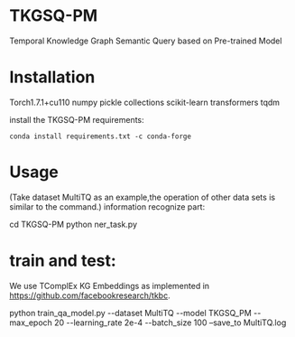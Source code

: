 # TKGSQ-PM

Temporal Knowledge Graph Semantic Query based on Pre-trained Model

# Installation

Torch1.7.1+cu110
numpy
pickle
collections
scikit-learn
transformers
tqdm

install the TKGSQ-PM requirements:
  ```
conda install requirements.txt -c conda-forge
  ```

# Usage

(Take dataset MultiTQ as an example,the operation of other data sets is similar to the command.)
information recognize part:

cd TKGSQ-PM
python ner_task.py

# train and test:

We use TComplEx KG Embeddings as implemented in https://github.com/facebookresearch/tkbc.

python train_qa_model.py --dataset MultiTQ --model TKGSQ_PM  --max_epoch 20 --learning_rate 2e-4 --batch_size 100 –save_to MultiTQ.log
